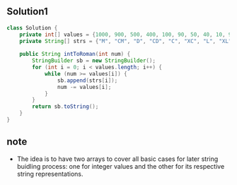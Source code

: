 ## Solution1
``` java
class Solution {
    private int[] values = {1000, 900, 500, 400, 100, 90, 50, 40, 10, 9, 5, 4, 1};
    private String[] strs = {"M", "CM", "D", "CD", "C", "XC", "L", "XL", "X", "IX", "V", "IV", "I"};
    
    public String intToRoman(int num) {
        StringBuilder sb = new StringBuilder();
        for (int i = 0; i < values.length; i++) {
            while (num >= values[i]) {
                sb.append(strs[i]);
                num -= values[i];
            }
        }
        return sb.toString();
    }
}
```

## note
* The idea is to have two arrays to cover all basic cases for later string buidling process: one for integer values and the other
for its respective string representations. 
